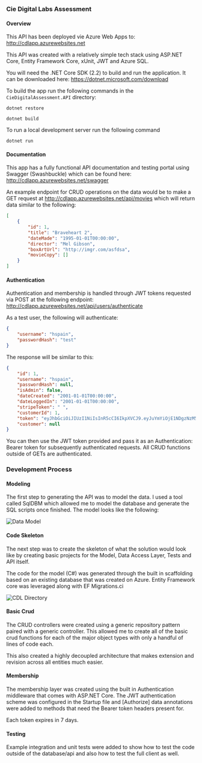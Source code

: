 ### Cie Digital Labs Assessment

#### Overview

This API has been deployed vie Azure Web Apps to: http://cdlapp.azurewebsites.net

This API was created with a relatively simple tech stack using ASP.NET Core, Entity Framework Core, xUnit, JWT and Azure SQL.

You will need the .NET Core SDK (2.2) to build and run the application.  It can be downloaded here: https://dotnet.microsoft.com/download

To build the app run the following commands in the ```CieDigitalAssessment.API``` directory:

```dotnet restore```

```dotnet build```

To run a local development server run the following command

```dotnet run```

#### Documentation

This app has a fully functional API documentation and testing portal using Swagger (Swashbuckle) which can be found here: http://cdlapp.azurewebsites.net/swagger

An example endpoint for CRUD operations on the data would be to make a GET request at http://cdlapp.azurewebsites.net/api/movies which will return data similar to the following:

```json
[
    {
        "id": 1,
        "title": "Braveheart 2",
        "dateMade": "1995-01-01T00:00:00",
        "director": "Mel Gibson",
        "boxArtUrl": "http://imgr.com/asfdsa",
        "movieCopy": []
    }
]
```

#### Authentication

Authentication and membership is handled through JWT tokens requested via POST at the following endpoint: http://cdlapp.azurewebsites.net/api/users/authenticate

As a test user, the following will authenticate:

```json
{
    "username": "hspain",
    "passwordHash": "test"
}
```

The response will be similar to this:

```json
{
    "id": 1,
    "username": "hspain",
    "passwordHash": null,
    "isAdmin": false,
    "dateCreated": "2001-01-01T00:00:00",
    "dateLoggedIn": "2001-01-01T00:00:00",
    "stripeToken": " ",
    "customerId": 1,
    "token": "eyJhbGciOiJIUzI1NiIsInR5cCI6IkpXVCJ9.eyJuYmYiOjE1NDgzNzM5MDAsImV4cCI6MTU0ODk3ODcwMCwiaWF0IjoxNTQ4MzczOTAwfQ.t4wma5INOQ5O4WBpgXprMSkL4HiT4JL7C1udgJI9NeU",
    "customer": null
}
```



You can then use the JWT token provided and pass it as an Authentication: Bearer token for subsequently authenticated requests.  All CRUD functions outside of GETs are authenticated.

### Development Process

#### Modeling

The first step to generating the API was to model the data.  I used a tool called SqlDBM which allowed me to model the database and generate the SQL scripts once finished.  The model looks like the following:

![Data Model](https://i.imgur.com/TjfX1rI.png)

#### Code Skeleton

The next step was to create the skeleton of what the solution would look like by creating basic projects for the Model, Data Access Layer, Tests and API itself.

The code for the model (C#) was generated through the built in scaffolding based on an existing database that was created on Azure.  Entity Framework core was leveraged along with EF Migrations.ci

![CDL Directory](https://i.imgur.com/xQT3dLh.png)

#### Basic Crud

The CRUD controllers were created using a generic repository pattern paired with a generic controller.  This allowed me to create all of the basic crud functions for each of the major object types with only a handful of lines of code each.

This also created a highly decoupled architecture that makes extension and revision across all entities much easier.

#### Membership

The membership layer was created using the built in Authentication middleware that comes with ASP.NET Core.  The JWT authentication scheme was configured in the Startup file and [Authorize] data annotations were added to methods that need the Bearer token headers present for.

Each token expires in 7 days.

#### Testing

Example integration and unit tests were added to show how to test the code outside of the database/api and also how to test the full client as well.